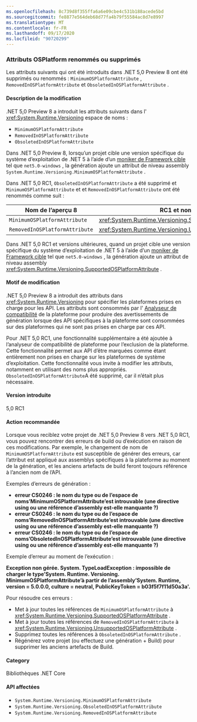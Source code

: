```yaml
---
ms.openlocfilehash: 8c739d8f355ffa6a6e09cbe4c531b188acede5bd
ms.sourcegitcommit: fe8877e564deb68d77fa4b79f55584ac8d7e8997
ms.translationtype: MT
ms.contentlocale: fr-FR
ms.lasthandoff: 09/17/2020
ms.locfileid: "90720299"
---
```

### <a name="osplatform-attributes-renamed-or-removed"></a>Attributs OSPlatform renommés ou supprimés

Les attributs suivants qui ont été introduits dans .NET 5,0 Preview 8 ont été supprimés ou renommés : `MinimumOSPlatformAttribute` , `RemovedInOSPlatformAttribute` et `ObsoletedInOSPlatformAttribute` .

#### <a name="change-description"></a>Description de la modification

.NET 5,0 Preview 8 a introduit les attributs suivants dans l' <xref:System.Runtime.Versioning> espace de noms :

- `MinimumOSPlatformAttribute`
- `RemovedInOSPlatformAttribute`
- `ObsoletedInOSPlatformAttribute`

Dans .NET 5,0 Preview 8, lorsqu’un projet cible une version spécifique du système d’exploitation de .NET 5 à l’aide d’un [moniker de Framework cible](../../../../docs/standard/frameworks.md) tel que `net5.0-windows` , la génération ajoute un attribut de niveau assembly `System.Runtime.Versioning.MinimumOSPlatformAttribute` .

Dans .NET 5,0 RC1, `ObsoletedInOSPlatformAttribute` a été supprimé et `MinimumOSPlatformAttribute` et et `RemovedInOSPlatformAttribute` ont été renommés comme suit :

| Nom de l’aperçu 8 | RC1 et nom ultérieur |
| - | - |
| `MinimumOSPlatformAttribute` | <xref:System.Runtime.Versioning.SupportedOSPlatformAttribute> |
| `RemovedInOSPlatformAttribute` | <xref:System.Runtime.Versioning.UnsupportedOSPlatformAttribute> |

Dans .NET 5,0 RC1 et versions ultérieures, quand un projet cible une version spécifique du système d’exploitation de .NET 5 à l’aide d’un [moniker de Framework cible](../../../../docs/standard/frameworks.md) tel que `net5.0-windows` , la génération ajoute un attribut de niveau assembly <xref:System.Runtime.Versioning.SupportedOSPlatformAttribute> .

#### <a name="reason-for-change"></a>Motif de modification

.NET 5,0 Preview 8 a introduit des attributs dans <xref:System.Runtime.Versioning> pour spécifier les plateformes prises en charge pour les API. Les attributs sont consommés par l' [Analyseur de compatibilité](../../../../docs/core/compatibility/code-analysis.md#ca1416-platform-compatibility) de la plateforme pour produire des avertissements de génération lorsque des API spécifiques à la plateforme sont consommées sur des plateformes qui ne sont pas prises en charge par ces API.

Pour .NET 5,0 RC1, une fonctionnalité supplémentaire a été ajoutée à l’analyseur de compatibilité de plateforme pour l’exclusion de la plateforme. Cette fonctionnalité permet aux API d’être marquées comme étant entièrement non prises en charge sur les plateformes de système d’exploitation. Cette fonctionnalité vous invite à modifier les attributs, notamment en utilisant des noms plus appropriés. `ObsoletedInOSPlatformAttribute`A été supprimé, car il n’était plus nécessaire.

#### <a name="version-introduced"></a>Version introduite

5,0 RC1

#### <a name="recommended-action"></a>Action recommandée

Lorsque vous reciblez votre projet de .NET 5,0 Preview 8 vers .NET 5,0 RC1, vous pouvez rencontrer des erreurs de build ou d’exécution en raison de ces modifications. Par exemple, le changement de nom de `MinimumOSPlatformAttribute` est susceptible de générer des erreurs, car l’attribut est appliqué aux assemblys spécifiques à la plateforme au moment de la génération, et les anciens artefacts de build feront toujours référence à l’ancien nom de l’API.

Exemples d’erreurs de génération :

- **erreur CS0246 : le nom du type ou de l’espace de noms’MinimumOSPlatformAttribute’est introuvable (une directive using ou une référence d’assembly est-elle manquante ?)**
- **erreur CS0246 : le nom du type ou de l’espace de noms’RemovedInOSPlatformAttribute’est introuvable (une directive using ou une référence d’assembly est-elle manquante ?)**
- **erreur CS0246 : le nom du type ou de l’espace de noms’ObsoletedInOSPlatformAttribute’est introuvable (une directive using ou une référence d’assembly est-elle manquante ?)**

Exemple d’erreur au moment de l’exécution :

**Exception non gérée. System. TypeLoadException : impossible de charger le type’System. Runtime. Versioning. MinimumOSPlatformAttribute’à partir de l’assembly’System. Runtime, version = 5.0.0.0, culture = neutral, PublicKeyToken = b03f5f7f11d50a3a'.**

Pour résoudre ces erreurs :

- Met à jour toutes les références de `MinimumOSPlatformAttribute` à <xref:System.Runtime.Versioning.SupportedOSPlatformAttribute> .
- Met à jour toutes les références de `RemovedInOSPlatformAttribute` à <xref:System.Runtime.Versioning.UnsupportedOSPlatformAttribute> .
- Supprimez toutes les références à `ObsoletedInOSPlatformAttribute` .
- Régénérez votre projet (ou effectuez une génération + Build) pour supprimer les anciens artefacts de Build.

#### <a name="category"></a>Category

Bibliothèques .NET Core

#### <a name="affected-apis"></a>API affectées

- `System.Runtime.Versioning.MinimumOSPlatformAttribute`
- `System.Runtime.Versioning.ObsoletedInOSPlatformAttribute`
- `System.Runtime.Versioning.RemovedInOSPlatformAttribute`

<!--

#### Affected APIs

- `T:System.Runtime.Versioning.MinimumOSPlatformAttribute`
- `T:System.Runtime.Versioning.ObsoletedInOSPlatformAttribute`
- `T:System.Runtime.Versioning.RemovedInOSPlatformAttribute`

-->
